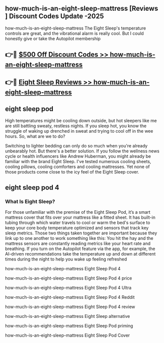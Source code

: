 ## how-much-is-an-eight-sleep-mattress [Reviews​] Discount Codes Update -2025

how-much-is-an-eight-sleep-mattress The Eight Sleep's temperature controls are great, and the vibrational alarm is really cool. But I could honestly give or take the Autopilot membership

## 👉🔴 [$500 Off Discount Codes >> how-much-is-an-eight-sleep-mattress](http://download.freeplayer.one?title=how-much-is-an-eight-sleep-mattress&ref=18-ES)

## 👉🔴 [Eight Sleep Reviews >> how-much-is-an-eight-sleep-mattress](http://download.freeplayer.one?title=how-much-is-an-eight-sleep-mattress&ref=18-ES)

## eight sleep pod

High temperatures might be cooling down outside, but hot sleepers like me are still battling sweaty, restless nights. If you sleep hot, you know the struggle of waking up drenched in sweat and trying to cool off in the wee hours. So, what are we to do?

Switching to lighter bedding can only do so much when you're already unbearably hot. But there's a better solution. If you follow the wellness news cycle or health influencers like Andrew Huberman, you might already be familiar with the brand Eight Sleep. I've tested numerous cooling sheets, cooling pillows, cooling comforters and cooling mattresses. Yet none of those products come close to the icy feel of the Eight Sleep cover.

## eight sleep pod 4

### What Is Eight Sleep?

For those unfamiliar with the premise of the Eight Sleep Pod, it’s a smart mattress cover that fits over your mattress like a fitted sheet. It has built-in tubing through which water travels to cool or warm the bed's surface to keep your core body temperature optimized and sensors that track key sleep metrics. Those two things taken together are important because they link up to one another to work something like this: You hit the hay and the mattress sensors are constantly reading metrics like your heart rate and breathing. If you turn on the Autopilot feature via the app, for example, the AI-driven recommendations take the temperature up and down at different times during the night to help you wake up feeling refreshed

how-much-is-an-eight-sleep-mattress Eight Sleep Pod 4

how-much-is-an-eight-sleep-mattress Eight Sleep Pod 4 price

how-much-is-an-eight-sleep-mattress Eight Sleep Pod 4 Ultra

how-much-is-an-eight-sleep-mattress Eight Sleep Pod 4 Reddit

how-much-is-an-eight-sleep-mattress Eight Sleep Pod 4 review

how-much-is-an-eight-sleep-mattress Eight Sleep alternative

how-much-is-an-eight-sleep-mattress Eight Sleep Pod priming

how-much-is-an-eight-sleep-mattress Eight Sleep Pod Cover